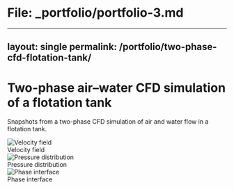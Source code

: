 # File: _portfolio/portfolio-3.md
---
layout: single
permalink: /portfolio/two-phase-cfd-flotation-tank/
---

# Two-phase air–water CFD simulation of a flotation tank

Snapshots from a two-phase CFD simulation of air and water flow in a flotation tank.

<div class="swiper">
  <div class="swiper-wrapper">
    <div class="swiper-slide">
      <img src="/images/flot1.jpg" alt="Velocity field">
      <figcaption>Velocity field</figcaption>
    </div>
    <div class="swiper-slide">
      <img src="/images/flot2.jpg" alt="Pressure distribution">
      <figcaption>Pressure distribution</figcaption>
    </div>
    <div class="swiper-slide">
      <img src="/images/flot3.jpg" alt="Phase interface">
      <figcaption>Phase interface</figcaption>
    </div>
  </div>
  <div class="swiper-pagination"></div>
</div>
